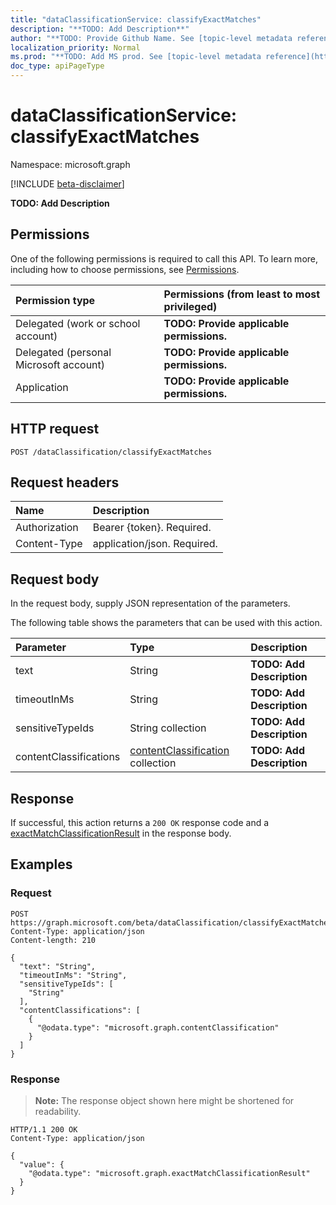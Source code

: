 ```yaml
---
title: "dataClassificationService: classifyExactMatches"
description: "**TODO: Add Description**"
author: "**TODO: Provide Github Name. See [topic-level metadata reference](https://msgo.azurewebsites.net/add/document/guidelines/metadata.html#topic-level-metadata)**"
localization_priority: Normal
ms.prod: "**TODO: Add MS prod. See [topic-level metadata reference](https://msgo.azurewebsites.net/add/document/guidelines/metadata.html#topic-level-metadata)**"
doc_type: apiPageType
---
```


# dataClassificationService: classifyExactMatches
Namespace: microsoft.graph

[!INCLUDE [beta-disclaimer](../../includes/beta-disclaimer.md)]

**TODO: Add Description**

## Permissions
One of the following permissions is required to call this API. To learn more, including how to choose permissions, see [Permissions](/graph/permissions-reference).

|Permission type|Permissions (from least to most privileged)|
|:---|:---|
|Delegated (work or school account)|**TODO: Provide applicable permissions.**|
|Delegated (personal Microsoft account)|**TODO: Provide applicable permissions.**|
|Application|**TODO: Provide applicable permissions.**|

## HTTP request

<!-- {
  "blockType": "ignored"
}
-->
``` http
POST /dataClassification/classifyExactMatches
```

## Request headers
|Name|Description|
|:---|:---|
|Authorization|Bearer {token}. Required.|
|Content-Type|application/json. Required.|

## Request body
In the request body, supply JSON representation of the parameters.

The following table shows the parameters that can be used with this action.

|Parameter|Type|Description|
|:---|:---|:---|
|text|String|**TODO: Add Description**|
|timeoutInMs|String|**TODO: Add Description**|
|sensitiveTypeIds|String collection|**TODO: Add Description**|
|contentClassifications|[contentClassification](../resources/contentclassification.md) collection|**TODO: Add Description**|



## Response

If successful, this action returns a `200 OK` response code and a [exactMatchClassificationResult](../resources/exactmatchclassificationresult.md) in the response body.

## Examples

### Request
<!-- {
  "blockType": "request",
  "name": "dataclassificationservice_classifyexactmatches"
}
-->
``` http
POST https://graph.microsoft.com/beta/dataClassification/classifyExactMatches
Content-Type: application/json
Content-length: 210

{
  "text": "String",
  "timeoutInMs": "String",
  "sensitiveTypeIds": [
    "String"
  ],
  "contentClassifications": [
    {
      "@odata.type": "microsoft.graph.contentClassification"
    }
  ]
}
```


### Response
>**Note:** The response object shown here might be shortened for readability.
<!-- {
  "blockType": "response",
  "truncated": true,
  "@odata.type": "microsoft.graph.exactMatchClassificationResult"
}
-->
``` http
HTTP/1.1 200 OK
Content-Type: application/json

{
  "value": {
    "@odata.type": "microsoft.graph.exactMatchClassificationResult"
  }
}
```


